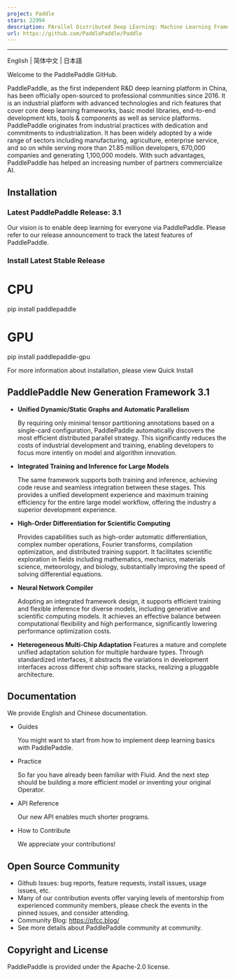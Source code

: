 ```yaml
---
project: Paddle
stars: 22994
description: PArallel Distributed Deep LEarning: Machine Learning Framework from Industrial Practice （『飞桨』核心框架，深度学习&机器学习高性能单机、分布式训练和跨平台部署）
url: https://github.com/PaddlePaddle/Paddle
---
```


* * *

English | 简体中文 | 日本語

Welcome to the PaddlePaddle GitHub.

PaddlePaddle, as the first independent R&D deep learning platform in China, has been officially open-sourced to professional communities since 2016. It is an industrial platform with advanced technologies and rich features that cover core deep learning frameworks, basic model libraries, end-to-end development kits, tools & components as well as service platforms. PaddlePaddle originates from industrial practices with dedication and commitments to industrialization. It has been widely adopted by a wide range of sectors including manufacturing, agriculture, enterprise service, and so on while serving more than 21.85 million developers, 670,000 companies and generating 1,100,000 models. With such advantages, PaddlePaddle has helped an increasing number of partners commercialize AI.

Installation
------------

### Latest PaddlePaddle Release: 3.1

Our vision is to enable deep learning for everyone via PaddlePaddle. Please refer to our release announcement to track the latest features of PaddlePaddle.

### Install Latest Stable Release

# CPU
pip install paddlepaddle
# GPU
pip install paddlepaddle-gpu

For more information about installation, please view Quick Install

**PaddlePaddle New Generation Framework 3.1**
---------------------------------------------

-   **Unified Dynamic/Static Graphs and Automatic Parallelism**
    
    By requiring only minimal tensor partitioning annotations based on a single-card configuration, PaddlePaddle automatically discovers the most efficient distributed parallel strategy. This significantly reduces the costs of industrial development and training, enabling developers to focus more intently on model and algorithm innovation.
    
-   **Integrated Training and Inference for Large Models**
    
    The same framework supports both training and inference, achieving code reuse and seamless integration between these stages. This provides a unified development experience and maximum training efficiency for the entire large model workflow, offering the industry a superior development experience.
    
-   **High-Order Differentiation for Scientific Computing**
    
    Provides capabilities such as high-order automatic differentiation, complex number operations, Fourier transforms, compilation optimization, and distributed training support. It facilitates scientific exploration in fields including mathematics, mechanics, materials science, meteorology, and biology, substantially improving the speed of solving differential equations.
    
-   **Neural Network Compiler**
    
    Adopting an integrated framework design, it supports efficient training and flexible inference for diverse models, including generative and scientific computing models. It achieves an effective balance between computational flexibility and high performance, significantly lowering performance optimization costs.
    
-   **Heterogeneous Multi-Chip Adaptation** Features a mature and complete unified adaptation solution for multiple hardware types. Through standardized interfaces, it abstracts the variations in development interfaces across different chip software stacks, realizing a pluggable architecture.
    

Documentation
-------------

We provide English and Chinese documentation.

-   Guides
    
    You might want to start from how to implement deep learning basics with PaddlePaddle.
    
-   Practice
    
    So far you have already been familiar with Fluid. And the next step should be building a more efficient model or inventing your original Operator.
    
-   API Reference
    
    Our new API enables much shorter programs.
    
-   How to Contribute
    
    We appreciate your contributions!
    

Open Source Community
---------------------

-   Github Issues: bug reports, feature requests, install issues, usage issues, etc.
-   Many of our contribution events offer varying levels of mentorship from experienced community members, please check the events in the pinned issues, and consider attending.
-   Community Blog: https://pfcc.blog/
-   See more details about PaddlePaddle community at community.

Copyright and License
---------------------

PaddlePaddle is provided under the Apache-2.0 license.
